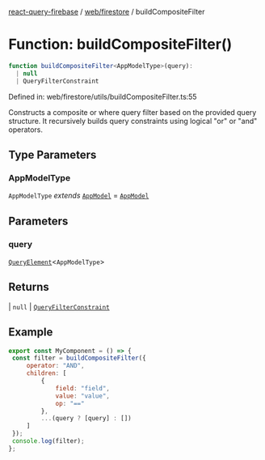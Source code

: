 [react-query-firebase](../../../modules.md) / [web/firestore](../index.md) / buildCompositeFilter

# Function: buildCompositeFilter()

```ts
function buildCompositeFilter<AppModelType>(query): 
  | null
  | QueryFilterConstraint
```

Defined in: web/firestore/utils/buildCompositeFilter.ts:55

Constructs a composite or where query filter based on the provided query structure.
It recursively builds query constraints using logical "or" or "and" operators.

## Type Parameters

### AppModelType

`AppModelType` *extends* [`AppModel`](../../../types/type-aliases/AppModel.md) = [`AppModel`](../../../types/type-aliases/AppModel.md)

## Parameters

### query

[`QueryElement`](../type-aliases/QueryElement.md)\<`AppModelType`\>

## Returns

  \| `null`
  \| [`QueryFilterConstraint`](../type-aliases/QueryFilterConstraint.md)

## Example

```jsx
export const MyComponent = () => {
 const filter = buildCompositeFilter({
     operator: "AND",
     children: [
         {
             field: "field",
             value: "value",
             op: "=="
         },
         ...(query ? [query] : [])
     ]
 });
 console.log(filter);
};
```
